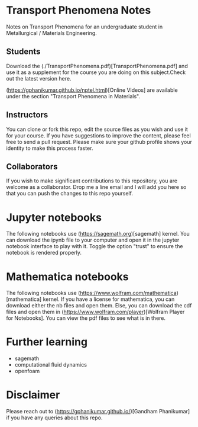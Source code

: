 # Transport Phenomena Notes

Notes on Transport Phenomena for an undergraduate student in Metallurgical / Materials Engineering.

## Students

Download the (./TransportPhenomena.pdf)[TransportPhenomena.pdf] and use it as a supplement for the course you are doing on this subject.Check out the latest version here.

(https://gphanikumar.github.io/nptel.html)[Online Videos] are available under the section "Transport Phenomena in Materials".

## Instructors

You can clone or fork this repo, edit the source files as you wish and use it for your course. If you have suggestions to improve the content, please feel free to send a pull request. Please make sure your github profile shows your identity to make this process faster.

## Collaborators

If you wish to make significant contributions to this repository, you are welcome as a collaborator. Drop me a line email and I will add you here so that you can push the changes to this repo yourself.

# Jupyter notebooks

The following notebooks use (https://sagemath.org)[sagemath] kernel. You can download the ipynb file to your computer and open it in the jupyter notebook interface to play with it. Toggle the option "trust" to ensure the notebook is rendered properly.

# Mathematica notebooks

The following notebooks use (https://www.wolfram.com/mathematica)[mathematica] kernel. If you have a license for mathematica, you can download either the nb files and open them. Else, you can download the cdf files and open them in (https://www.wolfram.com/player)[Wolfram Player for Notebooks]. You can view the pdf files to see what is in there.

# Further learning

* sagemath
* computational fluid dynamics
* openfoam

# Disclaimer

Please reach out to (https://gphanikumar.github.io/)[Gandham Phanikumar] if you have any queries about this repo.
